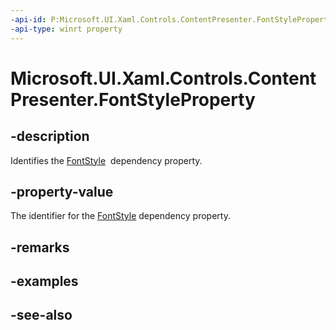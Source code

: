 ```yaml
---
-api-id: P:Microsoft.UI.Xaml.Controls.ContentPresenter.FontStyleProperty
-api-type: winrt property
---
```


<!-- Property syntax
public Windows.UI.Xaml.DependencyProperty FontStyleProperty { get; }
-->

# Microsoft.UI.Xaml.Controls.ContentPresenter.FontStyleProperty

## -description
Identifies the [FontStyle](contentpresenter_fontstyle.md)  dependency property.

## -property-value
The identifier for the [FontStyle](contentpresenter_fontstyle.md) dependency property.

## -remarks

## -examples

## -see-also
